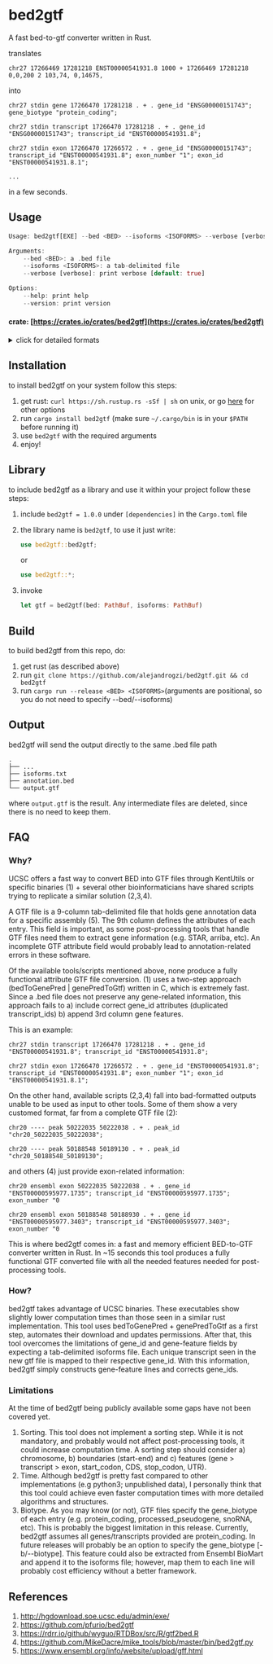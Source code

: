 # bed2gtf
A fast bed-to-gtf converter written in Rust.

translates
```
chr27 17266469 17281218 ENST00000541931.8 1000 + 17266469 17281218 0,0,200 2 103,74, 0,14675,
```
into
```
chr27 stdin gene 17266470 17281218 . + . gene_id "ENSG00000151743"; gene_biotype "protein_coding";

chr27 stdin transcript 17266470 17281218 . + . gene_id "ENSG00000151743"; transcript_id "ENST00000541931.8";

chr27 stdin exon 17266470 17266572 . + . gene_id "ENSG00000151743"; transcript_id "ENST00000541931.8"; exon_number "1"; exon_id "ENST00000541931.8.1";

...
```

in a few seconds.

## Usage
``` rust
Usage: bed2gtf[EXE] --bed <BED> --isoforms <ISOFORMS> --verbose [verbose]

Arguments:
    --bed <BED>: a .bed file
    --isoforms <ISOFORMS>: a tab-delimited file
    --verbose [verbose]: print verbose [default: true]

Options:
    --help: print help
    --version: print version
```


#### crate: [https://crates.io/crates/bed2gtf](https://crates.io/crates/bed2gtf)

<details>
<summary>click for detailed formats</summary>
<p>
bed2gtf just needs two files:

1. a .bed file

    tab-delimited files with 3 required and 9 optional fields:

    ```
    chrom   chromStart  chromEnd      name    ...
      |         |           |           |
    chr20   50222035    50222038    ENST00000595977.1735    ...
    ```

    see [BED format](https://genome.ucsc.edu/FAQ/FAQformat.html#format1) for more information

2. a tab-delimited .txt/.tsv/.csv/... file with genes/isoforms:

    ```
    > cat isoforms.txt

    ENSG00000198888 ENST00000361390
    ENSG00000198763 ENST00000361453
    ENSG00000198804 ENST00000361624
    ```

    you can build a custom file for your preferred species using [Ensembl BioMart](https://www.ensembl.org/biomart/martview).

</p>
</details>

## Installation
to install bed2gtf on your system follow this steps:
1. get rust: `curl https://sh.rustup.rs -sSf | sh` on unix, or go [here](https://www.rust-lang.org/tools/install) for other options
2. run `cargo install bed2gtf` (make sure `~/.cargo/bin` is in your `$PATH` before running it)
4. use `bed2gtf` with the required arguments
5. enjoy!


## Library
to include bed2gtf as a library and use it within your project follow these steps:
1. include `bed2gtf = 1.0.0` under `[dependencies]` in the `Cargo.toml` file
2. the library name is `bed2gtf`, to use it just write:

    ``` rust
    use bed2gtf::bed2gtf; 
    ```
    or 
    ``` rust
    use bed2gtf::*;
    ```
3. invoke
    ``` rust
    let gtf = bed2gtf(bed: PathBuf, isoforms: PathBuf)
    ```

## Build
to build bed2gtf from this repo, do:

1. get rust (as described above)
2. run `git clone https://github.com/alejandrogzi/bed2gtf.git && cd bed2gtf`
3. run `cargo run --release <BED> <ISOFORMS>`(arguments are positional, so you do not need to specify --bed/--isoforms)


## Output

bed2gtf will send the output directly to the same .bed file path

```
.
├── ...
├── isoforms.txt
├── annotation.bed
└── output.gtf
```
where `output.gtf` is the result. Any intermediate files are deleted, since there is no need to keep them. 

## FAQ
### Why?
UCSC offers a fast way to convert BED into GTF files through KentUtils or specific binaries (1) + several other bioinformaticians have shared scripts trying to replicate a similar solution (2,3,4).

A GTF file is a 9-column tab-delimited file that holds gene annotation data for a specific assembly (5). The 9th column defines the attributes of each entry. This field is important, as some post-processing tools that handle GTF files need them to extract gene information (e.g. STAR, arriba, etc). An incomplete GTF attribute field would probably lead to annotation-related errors in these software. 

Of the available tools/scripts mentioned above, none produce a fully functional attribute GTF file conversion. (1) uses a two-step approach (bedToGenePred | genePredToGtf) written in C, which is extremely fast. Since a .bed file does not preserve any gene-related information, this approach fails to a) include correct gene_id attributes (duplicated transcript_ids) b) append 3rd column gene features.

This is an example:

```
chr27 stdin transcript 17266470 17281218 . + . gene_id "ENST00000541931.8"; transcript_id "ENST00000541931.8";

chr27 stdin exon 17266470 17266572 . + . gene_id "ENST00000541931.8"; transcript_id "ENST00000541931.8"; exon_number "1"; exon_id "ENST00000541931.8.1";
```


On the other hand, available scripts (2,3,4) fall into bad-formatted outputs unable to be used as input to other tools. Some of them show a very customed format, far from a complete GTF file (2):

```
chr20 ---- peak 50222035 50222038 . + . peak_id "chr20_50222035_50222038";

chr20 ---- peak 50188548 50189130 . + . peak_id "chr20_50188548_50189130";
```
and others (4) just provide exon-related information:

```
chr20 ensembl exon 50222035 50222038 . + . gene_id "ENST00000595977.1735"; transcript_id "ENST00000595977.1735"; exon_number "0

chr20 ensembl exon 50188548 50188930 . + . gene_id "ENST00000595977.3403"; transcript_id "ENST00000595977.3403"; exon_number "0
```

This is where bed2gtf comes in: a fast and memory efficient BED-to-GTF converter written in Rust. In ~15 seconds this tool produces a fully functional GTF converted file with all the needed features needed for post-processing tools. 

### How?
bed2gtf takes advantage of UCSC binaries. These executables show slightly lower computation times than those seen in a similar rust implementation. This tool uses bedToGenePred + genePredToGtf as a first step, automates their download and updates permissions. After that, this tool overcomes the limitations of gene_id and gene-feature fields by expecting a tab-delimited isoforms file. Each unique transcript seen in the new gtf file is mapped to their respective gene_id. With this information, bed2gtf simply constructs gene-feature lines and corrects gene_ids.

### Limitations
At the time of bed2gtf being publicly available some gaps have not been covered yet. 

1. Sorting. This tool does not implement a sorting step. While it is not mandatory, and probably would not affect post-processing tools, it could increase computation time. A sorting step should consider a) chromosome, b) boundaries (start-end) and c) features (gene > transcript > exon, start_codon, CDS, stop_codon, UTR). 
2. Time. Although bed2gtf is pretty fast compared to other implementations (e.g python3; unpublished data), I personally think that this tool could achieve even faster computation times with more detailed algorithms and structures.
3. Biotype. As you may know (or not), GTF files specify the gene_biotype of each entry (e.g. protein_coding, processed_pseudogene, snoRNA, etc). This is probably the biggest limitation in this release. Currently, bed2gtf assumes all genes/transcripts provided are protein_coding. In future releases will probably be an option to specify the gene_biotype [-b/--biotype]. This feature could also be extracted from Ensembl BioMart and append it to the isoforms file; however, map them to each line will probably cost efficiency without a better framework.


## References

1. http://hgdownload.soe.ucsc.edu/admin/exe/
2. https://github.com/pfurio/bed2gtf
3. https://rdrr.io/github/wyguo/RTDBox/src/R/gtf2bed.R
4. https://github.com/MikeDacre/mike_tools/blob/master/bin/bed2gtf.py
5. https://www.ensembl.org/info/website/upload/gff.html

